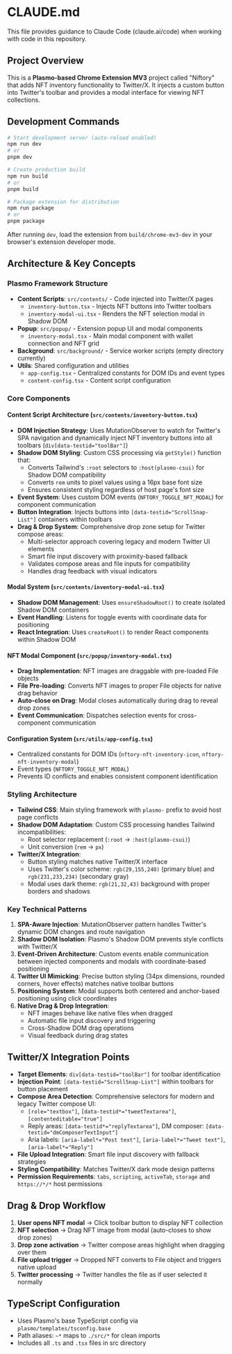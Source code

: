 # CLAUDE.md

This file provides guidance to Claude Code (claude.ai/code) when working with code in this repository.

## Project Overview

This is a **Plasmo-based Chrome Extension MV3** project called "Niftory" that adds NFT inventory functionality to Twitter/X. It injects a custom button into Twitter's toolbar and provides a modal interface for viewing NFT collections.

## Development Commands

```bash
# Start development server (auto-reload enabled)
npm run dev
# or
pnpm dev

# Create production build
npm run build
# or  
pnpm build

# Package extension for distribution
npm run package
# or
pnpm package
```

After running `dev`, load the extension from `build/chrome-mv3-dev` in your browser's extension developer mode.

## Architecture & Key Concepts

### Plasmo Framework Structure
- **Content Scripts**: `src/contents/` - Code injected into Twitter/X pages
  - `inventory-button.tsx` - Injects NFT buttons into Twitter toolbars
  - `inventory-modal-ui.tsx` - Renders the NFT selection modal in Shadow DOM
- **Popup**: `src/popup/` - Extension popup UI and modal components
  - `inventory-modal.tsx` - Main modal component with wallet connection and NFT grid
- **Background**: `src/background/` - Service worker scripts (empty directory currently)
- **Utils**: Shared configuration and utilities
  - `app-config.tsx` - Centralized constants for DOM IDs and event types
  - `content-config.tsx` - Content script configuration

### Core Components

#### Content Script Architecture (`src/contents/inventory-button.tsx`)
- **DOM Injection Strategy**: Uses MutationObserver to watch for Twitter's SPA navigation and dynamically inject NFT inventory buttons into all toolbars (`div[data-testid="toolBar"]`)
- **Shadow DOM Styling**: Custom CSS processing via `getStyle()` function that:
  - Converts Tailwind's `:root` selectors to `:host(plasmo-csui)` for Shadow DOM compatibility
  - Converts `rem` units to pixel values using a 16px base font size
  - Ensures consistent styling regardless of host page's font size
- **Event System**: Uses custom DOM events (`NFTORY_TOGGLE_NFT_MODAL`) for component communication
- **Button Integration**: Injects buttons into `[data-testid="ScrollSnap-List"]` containers within toolbars
- **Drag & Drop System**: Comprehensive drop zone setup for Twitter compose areas:
  - Multi-selector approach covering legacy and modern Twitter UI elements
  - Smart file input discovery with proximity-based fallback
  - Validates compose areas and file inputs for compatibility
  - Handles drag feedback with visual indicators

#### Modal System (`src/contents/inventory-modal-ui.tsx`)
- **Shadow DOM Management**: Uses `ensureShadowRoot()` to create isolated Shadow DOM containers
- **Event Handling**: Listens for toggle events with coordinate data for positioning
- **React Integration**: Uses `createRoot()` to render React components within Shadow DOM

#### NFT Modal Component (`src/popup/inventory-modal.tsx`)
- **Drag Implementation**: NFT images are draggable with pre-loaded File objects
- **File Pre-loading**: Converts NFT images to proper File objects for native drag behavior
- **Auto-close on Drag**: Modal closes automatically during drag to reveal drop zones
- **Event Communication**: Dispatches selection events for cross-component communication

#### Configuration System (`src/utils/app-config.tsx`)
- Centralized constants for DOM IDs (`nftory-nft-inventory-icon`, `nftory-nft-inventory-modal`)
- Event types (`NFTORY_TOGGLE_NFT_MODAL`)
- Prevents ID conflicts and enables consistent component identification

### Styling Architecture
- **Tailwind CSS**: Main styling framework with `plasmo-` prefix to avoid host page conflicts
- **Shadow DOM Adaptation**: Custom CSS processing handles Tailwind incompatibilities:
  - Root selector replacement (`:root` → `:host(plasmo-csui)`)
  - Unit conversion (`rem` → `px`)
- **Twitter/X Integration**: 
  - Button styling matches native Twitter/X interface
  - Uses Twitter's color scheme: `rgb(29,155,240)` (primary blue) and `rgb(231,233,234)` (secondary gray)
  - Modal uses dark theme: `rgb(21,32,43)` background with proper borders and shadows

### Key Technical Patterns
1. **SPA-Aware Injection**: MutationObserver pattern handles Twitter's dynamic DOM changes and route navigation
2. **Shadow DOM Isolation**: Plasmo's Shadow DOM prevents style conflicts with Twitter/X
3. **Event-Driven Architecture**: Custom events enable communication between injected components and modals with coordinate-based positioning
4. **Twitter UI Mimicking**: Precise button styling (34px dimensions, rounded corners, hover effects) matches native toolbar buttons
5. **Positioning System**: Modal supports both centered and anchor-based positioning using click coordinates
6. **Native Drag & Drop Integration**: 
   - NFT images behave like native files when dragged
   - Automatic file input discovery and triggering
   - Cross-Shadow DOM drag operations
   - Visual feedback during drag states

## Twitter/X Integration Points
- **Target Elements**: `div[data-testid="toolBar"]` for toolbar identification
- **Injection Point**: `[data-testid="ScrollSnap-List"]` within toolbars for button placement
- **Compose Area Detection**: Comprehensive selectors for modern and legacy Twitter compose UI:
  - `[role="textbox"]`, `[data-testid*="tweetTextarea"]`, `[contenteditable="true"]`
  - Reply areas: `[data-testid*="replyTextarea"]`, DM composer: `[data-testid="dmComposerTextInput"]`
  - Aria labels: `[aria-label*="Post text"]`, `[aria-label*="Tweet text"]`, `[aria-label*="Reply"]`
- **File Upload Integration**: Smart file input discovery with fallback strategies
- **Styling Compatibility**: Matches Twitter/X dark mode design patterns
- **Permission Requirements**: `tabs`, `scripting`, `activeTab`, `storage` and `https://*/*` host permissions

## Drag & Drop Workflow
1. **User opens NFT modal** → Click toolbar button to display NFT collection
2. **NFT selection** → Drag NFT image from modal (auto-closes to show drop zones)
3. **Drop zone activation** → Twitter compose areas highlight when dragging over them
4. **File upload trigger** → Dropped NFT converts to File object and triggers native upload
5. **Twitter processing** → Twitter handles the file as if user selected it normally

## TypeScript Configuration
- Uses Plasmo's base TypeScript config via `plasmo/templates/tsconfig.base`
- Path aliases: `~*` maps to `./src/*` for clean imports
- Includes all `.ts` and `.tsx` files in src directory